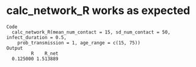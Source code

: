# calc_network_R works as expected

    Code
      calc_network_R(mean_num_contact = 15, sd_num_contact = 50, infect_duration = 0.5,
        prob_transmission = 1, age_range = c(15, 75))
    Output
             R    R_net 
      0.125000 1.513889 

